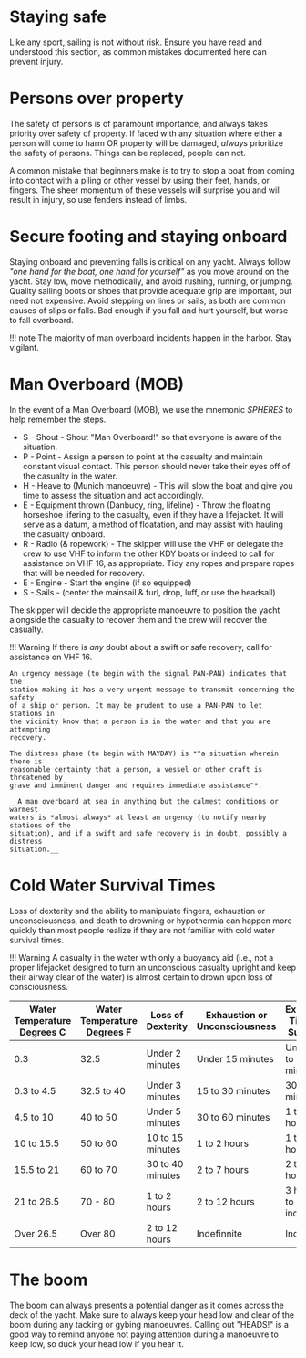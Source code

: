 # Staying safe

Like any sport, sailing is not without risk. Ensure you have read and
understood this section, as common mistakes documented here can prevent injury.

# Persons over property

The safety of persons is of paramount importance, and always takes priority
over safety of property. If faced with any situation where either a person will
come to harm OR property will be damaged, *always* prioritize the safety of
persons. Things can be replaced, people can not.

A common mistake that beginners make is to try to stop a boat from coming into
contact with a piling or other vessel by using their feet, hands, or fingers.
The sheer momentum of these vessels will surprise you and will result in
injury, so use fenders instead of limbs.

# Secure footing and staying onboard

Staying onboard and preventing falls is critical on any yacht. Always follow
*"one hand for the boat, one hand for yourself"* as you move around on the
yacht. Stay low, move methodically, and avoid rushing, running, or jumping.
Quality sailing boots or shoes that provide adequate grip are important, but
need not expensive. Avoid stepping on lines or sails, as both are common causes
of slips or falls. Bad enough if you fall and hurt yourself, but worse to fall
overboard.

!!! note
    The majority of man overboard incidents happen in the harbor. Stay
    vigilant.

# Man Overboard (MOB)

In the event of a Man Overboard (MOB), we use the mnemonic *SPHERES* to help
remember the steps.

- S - Shout - Shout "Man Overboard!" so that everyone is aware of the situation.
- P - Point - Assign a person to point at the casualty and maintain constant
  visual contact. This person should never take their eyes off of the casualty
  in the water.
- H - Heave to (Munich manoeuvre) - This will slow the boat and give you time to
  assess the situation and act accordingly.
- E - Equipment thrown (Danbuoy, ring, lifeline) - Throw the floating
  horseshoe lifering to the casualty, even if they have a lifejacket. It will
  serve as a datum, a method of floatation, and may assist with hauling the
  casualty onboard.
- R - Radio (& ropework) - The skipper will use the VHF or delegate the crew to
  use VHF to inform the other KDY boats or indeed to call for assistance on VHF
  16, as appropriate. Tidy any ropes and prepare ropes that will be needed for
  recovery.
- E - Engine - Start the engine (if so equipped)
- S - Sails - (center the mainsail & furl, drop, luff, or use the headsail)

The skipper will decide the appropriate manoeuvre to position the yacht
alongside the casualty to recover them and the crew will recover the casualty.

!!! Warning
    If there is *any* doubt about a swift or safe recovery, call for assistance
    on VHF 16.

    An urgency message (to begin with the signal PAN-PAN) indicates that the
    station making it has a very urgent message to transmit concerning the safety
    of a ship or person. It may be prudent to use a PAN-PAN to let stations in
    the vicinity know that a person is in the water and that you are attempting
    recovery.

    The distress phase (to begin with MAYDAY) is *"a situation wherein there is
    reasonable certainty that a person, a vessel or other craft is threatened by
    grave and imminent danger and requires immediate assistance"*.

    __A man overboard at sea in anything but the calmest conditions or warmest
    waters is *almost always* at least an urgency (to notify nearby stations of the
    situation), and if a swift and safe recovery is in doubt, possibly a distress
    situation.__

# Cold Water Survival Times

Loss of dexterity and the ability to manipulate fingers, exhaustion or
unconsciousness, and death to drowning or hypothermia can happen more quickly
than most people realize if they are not familiar with cold water survival
times.

!!! Warning
    A casualty in the water with only a buoyancy aid (i.e., not a proper
    lifejacket designed to turn an unconscious casualty upright and keep their
    airway clear of the water) is almost certain to drown upon loss of
    consciousness.

| Water Temperature Degrees C | Water Temperature Degrees F | Loss of Dexterity | Exhaustion or Unconsciousness | Expected Time of Survival |
|-----------------------------|-----------------------------|-------------------|-------------------------------|---------------------------|
| 0.3 | 32.5 | Under 2 minutes | Under 15 minutes | Under 15 to 45 minutes |
| 0.3 to 4.5 | 32.5 to 40 | Under 3 minutes | 15 to 30 minutes | 30 to 90 minutes |
| 4.5 to 10 | 40 to 50 | Under 5 minutes | 30 to 60 minutes | 1 to 3 hours |
| 10 to 15.5 | 50 to 60 | 10 to 15 minutes | 1 to 2 hours | 1 to 6 hours |
| 15.5 to 21 | 60 to 70 | 30 to 40 minutes | 2 to 7 hours | 2 to 40 hours |
| 21 to 26.5 | 70 - 80 | 1 to 2 hours | 2 to 12 hours | 3 hours to indefinite |
| Over 26.5 | Over 80 | 2 to 12 hours | Indefinnite | Indefinite |

# The boom

The boom can always presents a potential danger as it comes across the deck of
the yacht. Make sure to always keep your head low and clear of the boom during
any tacking or gybing manoeuvres. Calling out "HEADS!" is a good way to remind
anyone not paying attention during a manoeuvre to keep low, so duck your head
low if you hear it.
